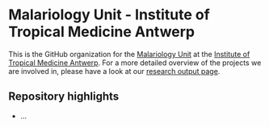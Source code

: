 # Malariology Unit - Institute of Tropical Medicine Antwerp

This is the GitHub organization for the [Malariology Unit](https://www.itg.be/en/research/research-unit/malariology) at the [Institute of Tropical Medicine Antwerp](https://www.itg.be/en). For a more detailed overview of the projects we are involved in, please have a look at our [research output page](https://research.itg.be/en/organisations/malariology/projects/).

## Repository highlights

- ...
